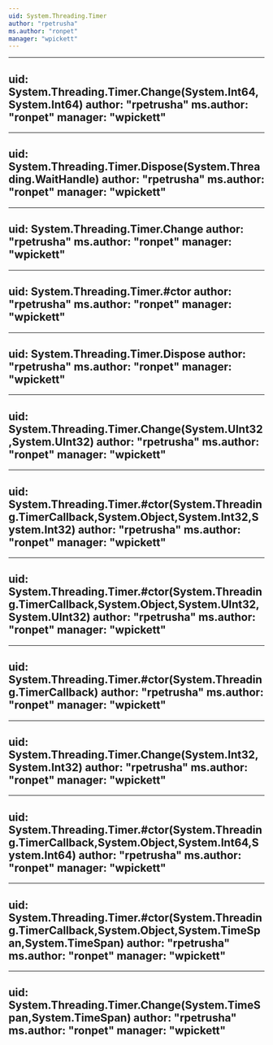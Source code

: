 ```yaml
---
uid: System.Threading.Timer
author: "rpetrusha"
ms.author: "ronpet"
manager: "wpickett"
---
```


---
uid: System.Threading.Timer.Change(System.Int64,System.Int64)
author: "rpetrusha"
ms.author: "ronpet"
manager: "wpickett"
---

---
uid: System.Threading.Timer.Dispose(System.Threading.WaitHandle)
author: "rpetrusha"
ms.author: "ronpet"
manager: "wpickett"
---

---
uid: System.Threading.Timer.Change
author: "rpetrusha"
ms.author: "ronpet"
manager: "wpickett"
---

---
uid: System.Threading.Timer.#ctor
author: "rpetrusha"
ms.author: "ronpet"
manager: "wpickett"
---

---
uid: System.Threading.Timer.Dispose
author: "rpetrusha"
ms.author: "ronpet"
manager: "wpickett"
---

---
uid: System.Threading.Timer.Change(System.UInt32,System.UInt32)
author: "rpetrusha"
ms.author: "ronpet"
manager: "wpickett"
---

---
uid: System.Threading.Timer.#ctor(System.Threading.TimerCallback,System.Object,System.Int32,System.Int32)
author: "rpetrusha"
ms.author: "ronpet"
manager: "wpickett"
---

---
uid: System.Threading.Timer.#ctor(System.Threading.TimerCallback,System.Object,System.UInt32,System.UInt32)
author: "rpetrusha"
ms.author: "ronpet"
manager: "wpickett"
---

---
uid: System.Threading.Timer.#ctor(System.Threading.TimerCallback)
author: "rpetrusha"
ms.author: "ronpet"
manager: "wpickett"
---

---
uid: System.Threading.Timer.Change(System.Int32,System.Int32)
author: "rpetrusha"
ms.author: "ronpet"
manager: "wpickett"
---

---
uid: System.Threading.Timer.#ctor(System.Threading.TimerCallback,System.Object,System.Int64,System.Int64)
author: "rpetrusha"
ms.author: "ronpet"
manager: "wpickett"
---

---
uid: System.Threading.Timer.#ctor(System.Threading.TimerCallback,System.Object,System.TimeSpan,System.TimeSpan)
author: "rpetrusha"
ms.author: "ronpet"
manager: "wpickett"
---

---
uid: System.Threading.Timer.Change(System.TimeSpan,System.TimeSpan)
author: "rpetrusha"
ms.author: "ronpet"
manager: "wpickett"
---
